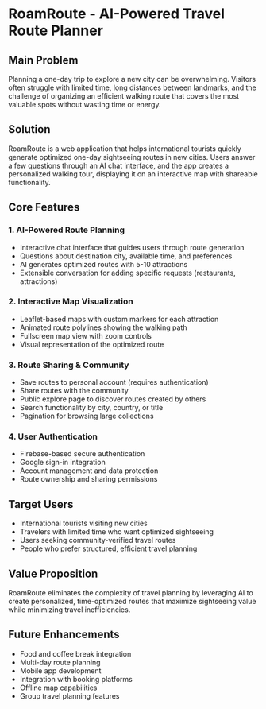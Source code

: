 # RoamRoute - AI-Powered Travel Route Planner

## Main Problem
Planning a one-day trip to explore a new city can be overwhelming. Visitors often struggle with limited time, long distances between landmarks, and the challenge of organizing an efficient walking route that covers the most valuable spots without wasting time or energy.

## Solution
RoamRoute is a web application that helps international tourists quickly generate optimized one-day sightseeing routes in new cities. Users answer a few questions through an AI chat interface, and the app creates a personalized walking tour, displaying it on an interactive map with shareable functionality.

## Core Features

### 1. AI-Powered Route Planning
- Interactive chat interface that guides users through route generation
- Questions about destination city, available time, and preferences
- AI generates optimized routes with 5-10 attractions
- Extensible conversation for adding specific requests (restaurants, attractions)

### 2. Interactive Map Visualization
- Leaflet-based maps with custom markers for each attraction
- Animated route polylines showing the walking path
- Fullscreen map view with zoom controls
- Visual representation of the optimized route

### 3. Route Sharing & Community
- Save routes to personal account (requires authentication)
- Share routes with the community
- Public explore page to discover routes created by others
- Search functionality by city, country, or title
- Pagination for browsing large collections

### 4. User Authentication
- Firebase-based secure authentication
- Google sign-in integration
- Account management and data protection
- Route ownership and sharing permissions

## Target Users
- International tourists visiting new cities
- Travelers with limited time who want optimized sightseeing
- Users seeking community-verified travel routes
- People who prefer structured, efficient travel planning

## Value Proposition
RoamRoute eliminates the complexity of travel planning by leveraging AI to create personalized, time-optimized routes that maximize sightseeing value while minimizing travel inefficiencies.

## Future Enhancements
- Food and coffee break integration
- Multi-day route planning
- Mobile app development
- Integration with booking platforms
- Offline map capabilities
- Group travel planning features